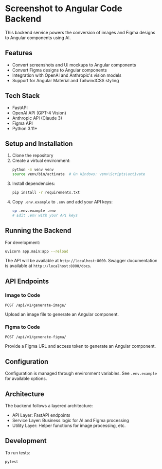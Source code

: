 # Screenshot to Angular Code Backend

This backend service powers the conversion of images and Figma designs to Angular components using AI.

## Features

- Convert screenshots and UI mockups to Angular components
- Convert Figma designs to Angular components
- Integration with OpenAI and Anthropic's vision models
- Support for Angular Material and TailwindCSS styling

## Tech Stack

- FastAPI
- OpenAI API (GPT-4 Vision)
- Anthropic API (Claude 3)
- Figma API
- Python 3.11+

## Setup and Installation

1. Clone the repository
2. Create a virtual environment:
   ```bash
   python -m venv venv
   source venv/bin/activate  # On Windows: venv\Scripts\activate
   ```
3. Install dependencies:
   ```bash
   pip install -r requirements.txt
   ```
4. Copy `.env.example` to `.env` and add your API keys:
   ```bash
   cp .env.example .env
   # Edit .env with your API keys
   ```

## Running the Backend

For development:
```bash
uvicorn app.main:app --reload
```

The API will be available at `http://localhost:8000`.
Swagger documentation is available at `http://localhost:8000/docs`.

## API Endpoints

### Image to Code

```
POST /api/v1/generate-image/
```

Upload an image file to generate an Angular component.

### Figma to Code

```
POST /api/v1/generate-figma/
```

Provide a Figma URL and access token to generate an Angular component.

## Configuration

Configuration is managed through environment variables. See `.env.example` for available options.

## Architecture

The backend follows a layered architecture:

- API Layer: FastAPI endpoints
- Service Layer: Business logic for AI and Figma processing
- Utility Layer: Helper functions for image processing, etc.

## Development

To run tests:
```bash
pytest
``` 